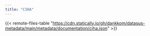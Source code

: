 ```yaml
---
title: "CIHA"
---
```


{{< remote-files-table "https://cdn.statically.io/gh/dankkom/datasus-metadata/main/metadata/documentation/ciha.json" >}}
